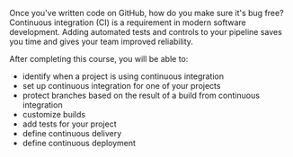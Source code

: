 Once you've written code on GitHub, how do you make sure it's bug free? Continuous integration (CI) is a requirement in modern software development. Adding automated tests and controls to your pipeline saves you time and gives your team improved reliability. 

After completing this course, you will be able to:

- identify when a project is using continuous integration
- set up continuous integration for one of your projects
- protect branches based on the result of a build from continuous integration
- customize builds
- add tests for your project 
- define continuous delivery
- define continuous deployment
